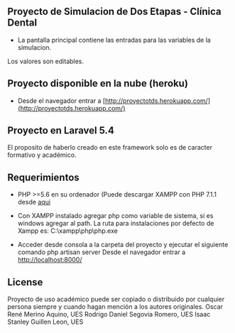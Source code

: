 
## Proyecto de Simulacion de Dos Etapas - Clínica Dental
- La pantalla principal contiene las entradas para las variables de la simulacion.

Los valores son editables.

## Proyecto disponible en la nube (heroku)
- Desde el navegador entrar a [http://proyectotds.herokuapp.com/](http://proyectotds.herokuapp.com/)


## Proyecto en Laravel 5.4
El proposito de haberlo creado en este framework solo es de caracter formativo y académico.

## Requerimientos
- PHP >=5.6 en su ordenador
	(Puede descargar XAMPP con PHP 7.1.1 desde [aqui](https://www.apachefriends.org/es/download.html)

- Con XAMPP instalado agregar php como variable de sistema, si es windows agregar al path. 
La ruta para instalaciones por defecto de Xampp es: C:\xampp\php\php.exe

- Acceder desde consola a la carpeta del proyecto y ejecutar el siguiente comando
php artisan server 
Desde el navegador entrar a [http://localhost:8000/](http://localhost:8000/)

## License
Proyecto de uso académico puede ser copiado o distribuido por cualquier persona siempre y cuando hagan mención a los autores originales.
Oscar René Merino Aquino, UES
Rodrigo Daniel Segovia Romero, UES
Isaac Stanley Guillen Leon, UES